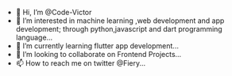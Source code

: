 - 👋 Hi, I’m @Code-Victor
- 👀 I’m interested in machine learning ,web development and app development; through python,javascript and dart programming language...
- 🌱 I’m currently learning flutter app development...
- 💞️ I’m looking to collaborate on Frontend Projects...
- 📫 How to reach me on twitter @Fiery...

<!---
Code-Victor/Code-Victor is a ✨ special ✨ repository because its `README.md` (this file) appears on your GitHub profile.
You can click the Preview link to take a look at your changes.
--->

